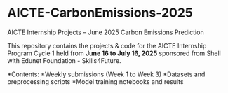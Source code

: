 # AICTE-CarbonEmissions-2025
AICTE Internship Projects – June 2025 Carbon Emissions Prediction

This repository contains the projects & code for the AICTE Internship Program Cycle 1 held from **June 16 to July 16, 2025** sponsored from Shell with Edunet Foundation - Skills4Future.

*Contents:
   *Weekly submissions (Week 1 to Week 3)
   *Datasets and preprocessing scripts
   *Model training notebooks and results
